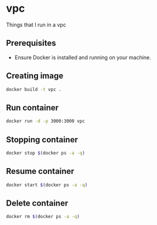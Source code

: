 # vpc

Things that I run in a vpc

## Prerequisites

- Ensure Docker is installed and running on your machine.

## Creating image
  
  ```bash
  docker build -t vpc .
  ```

## Run container
  
  ```bash
  docker run -d -p 3000:3000 vpc
  ```

## Stopping container

  ```bash
  docker stop $(docker ps -a -q)
  ```

## Resume container
  
  ```bash
  docker start $(docker ps -a -q)
  ```

## Delete container

  ```bash
  docker rm $(docker ps -a -q)
  ```
